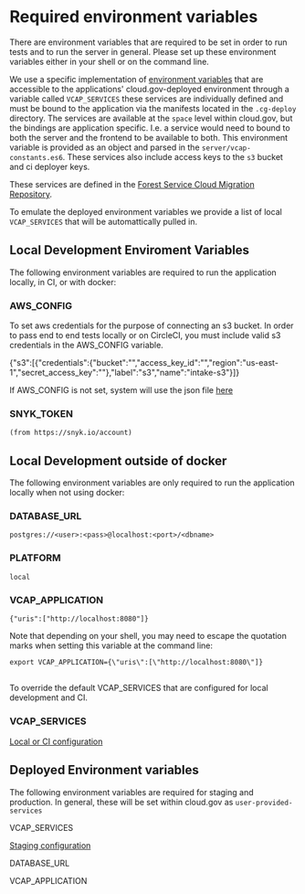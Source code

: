 # Required environment variables

There are environment variables that are required to be set in order to run tests and to run the server in general. Please set up these environment variables either in your shell or on the command line.

We use a specific implementation of [environment variables](https://docs.run.pivotal.io/devguide/deploy-apps/environment-variable.html) that are accessible to the applications' cloud.gov-deployed environment through a variable called `VCAP_SERVICES` these services are individually defined and must be bound to the application via the manifests located in the `.cg-deploy` directory. The services are available at the `space` level within cloud.gov, but the bindings are application specific. I.e. a service would need to bound to both the server and the frontend to be available to both. This environment variable is provided as an object and parsed in the `server/vcap-constants.es6`. These services also include access keys to the `s3` bucket and ci deployer keys.

These services are defined in the [Forest Service Cloud Migration Repository](https://github.com/18F/fs-cloud-gov-migration).

To emulate the deployed environment variables we provide a list of local `VCAP_SERVICES` that will be automattically pulled in.

## Local Development Enviroment Variables 
The following environment variables are required to run the application locally, in CI, or with docker:

### AWS_CONFIG
  To set aws credentials for the purpose of connecting an s3 bucket. In order to pass end to end tests locally or on CircleCI, you must include valid s3 credentials in the AWS_CONFIG variable.

  {"s3":[{"credentials":{"bucket":"","access_key_id":"","region":"us-east-1","secret_access_key":""},"label":"s3","name":"intake-s3"}]}

  If AWS_CONFIG is not set, system will use the json file [here](/server/vcap-services/aws-config.json)

### SNYK_TOKEN

    (from https://snyk.io/account)

## Local Development outside of docker
The following environment variables are only required to run the application locally when not using docker:

### DATABASE_URL

    postgres://<user>:<pass>@localhost:<port>/<dbname>

### PLATFORM

    local

### VCAP_APPLICATION

    {"uris":["http://localhost:8080"]}

Note that depending on your shell, you may need to escape the quotation marks when setting this variable at the command line:

    export VCAP_APPLICATION={\"uris\":[\"http://localhost:8080\"]}

## 
To override the default VCAP_SERVICES that are configured for local development and CI.

### VCAP_SERVICES

  [Local or CI configuration](/server/vcap-services/local-or-ci.json)

## Deployed Environment variables
The following environment variables are required for staging and production. In general, these will be set within cloud.gov as `user-provided-services`

VCAP_SERVICES

  [Staging configuration](/server/vcap-services/staging.json)

DATABASE_URL

VCAP_APPLICATION
